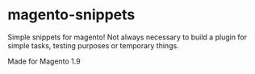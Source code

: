 # magento-snippets
Simple snippets for magento!
Not always necessary to build a plugin for simple tasks, testing purposes or temporary things.

Made for Magento 1.9
